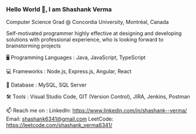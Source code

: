 ### Hello World 👋, I am Shashank Verma

Computer Science Grad @ Concordia University, Montréal, Canada

Self-motivated programmer highly effective at designing and developing solutions with professional experience, who is looking forward to brainstorming projects

🖥️ Programming Languages :
Java, JavaScript, TypeScript 

💻 Frameworks :
Node.js, Express.js, Angular, React

💾 Database :
MySQL, SQL Server

🛠️ Tools :
Visual Studio Code, GIT (Version Control), JIRA, Jenkins, Postman

📫 Reach me on :
LinkedIn: https://www.linkedin.com/in/shashank--verma/
Email: shashank6341@gmail.com
LeetCode: https://leetcode.com/shashank_verma6341/
